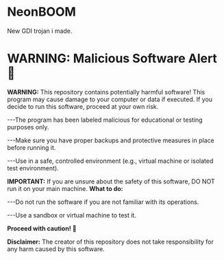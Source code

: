 # NeonBOOM
New GDI trojan i made.

# WARNING: Malicious Software Alert 🚨

**WARNING:** This repository contains potentially harmful software!
This program may cause damage to your computer or data if executed.
If you decide to run this software, proceed at your own risk.

---The program has been labeled malicious for educational or testing purposes only.

---Make sure you have proper backups and protective measures in place before running it.

---Use in a safe, controlled environment (e.g., virtual machine or isolated test environment).

**IMPORTANT:** If you are unsure about the safety of this software, DO NOT run it on your main machine.
**What to do:**

---Do not run the software if you are not familiar with its operations.

---Use a sandbox or virtual machine to test it.

**Proceed with caution! 🛑**

**Disclaimer:** The creator of this repository does not take responsibility for any harm caused by this software.
